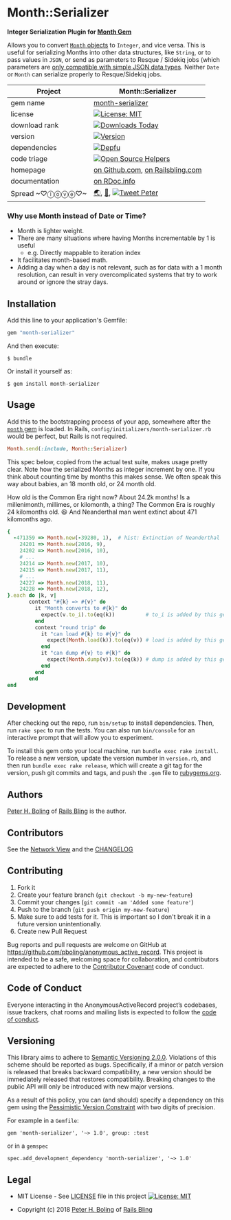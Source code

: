 # Month::Serializer

**Integer Serialization Plugin for [Month Gem](https://github.com/timcraft/month)**

Allows you to convert [`Month` objects](https://github.com/timcraft/month/blob/master/lib/month.rb) to `Integer`, and vice versa.  This is useful for serializing Months into other data structures, like `String`, or to pass values in `JSON`, or send as parameters to Resque / Sidekiq jobs (which parameters are [only compatible with simple JSON data types](https://github.com/mperham/sidekiq/wiki/The-Basics#client).  Neither `Date` or `Month` can serialize properly to Resque/Sidekiq jobs.

| Project                 |  Month::Serializer |
|------------------------ | ----------------------- |
| gem name                |  [month-serializer](https://rubygems.org/gems/month-serializer) |
| license                 |  [![License: MIT](https://img.shields.io/badge/License-MIT-green.svg)](https://opensource.org/licenses/MIT) |
| download rank           |  [![Downloads Today](https://img.shields.io/gem/rd/month-serializer.svg)](https://github.com/pboling/month-serializer) |
| version                 |  [![Version](https://img.shields.io/gem/v/month-serializer.svg)](https://rubygems.org/gems/month-serializer) |
| dependencies            |  [![Depfu](https://badges.depfu.com/badges/9b99dea566c438afe054a94d464e98ea/count.svg)](https://depfu.com/github/pboling/month-serializer?project_id=6003) |
| code triage             |  [![Open Source Helpers](https://www.codetriage.com/pboling/month-serializer/badges/users.svg)](https://www.codetriage.com/pboling/month-serializer) |
| homepage                |  [on Github.com][homepage], [on Railsbling.com][blogpage] |
| documentation           |  [on RDoc.info][documentation] |
| Spread ~♡ⓛⓞⓥⓔ♡~      |  [🌏](https://about.me/peter.boling), [👼](https://angel.co/peter-boling), [![Tweet Peter](https://img.shields.io/twitter/follow/galtzo.svg?style=social&label=Follow)](http://twitter.com/galtzo) |

### Why use Month instead of Date or Time?

- Month is lighter weight.
- There are many situations where having Months incrementable by 1 is useful
  - e.g. Directly mappable to iteration index
- It facilitates month-based math.
- Adding a day when a day is not relevant, such as for data with a 1 month resolution, can result in very overcomplicated systems that try to work around or ignore the stray days.

## Installation

Add this line to your application's Gemfile:

```ruby
gem "month-serializer"
```

And then execute:

    $ bundle

Or install it yourself as:

    $ gem install month-serializer

## Usage

Add this to the bootstrapping process of your app, somewhere after the [`month` gem](https://github.com/timcraft/month) is loaded.
In Rails, `config/initializers/month-serializer.rb` would be perfect, but Rails is not required.

````ruby
Month.send(:include, Month::Serializer)
````

This spec below, copied from the actual test suite, makes usage pretty clear.  Note how the serialized Months as integer increment by one.  If you think about counting time by months this makes sense.  We often speak this way about babies, an 18 month old, or 24 month old.

How old is the Common Era right now?  About 24.2k months!  Is a millenimonth, millimes, or kilomonth, a thing?  The Common Era is roughly 24 kilomonths old. 😆  And Neanderthal man went extinct about 471 kilomonths ago.

```ruby
{
  -471359 => Month.new(-39280, 1),  # hist: Extinction of Neanderthal
    24201 => Month.new(2016, 9),
    24202 => Month.new(2016, 10),
    # ...
    24214 => Month.new(2017, 10),
    24215 => Month.new(2017, 11),
    # ...
    24227 => Month.new(2018, 11),
    24228 => Month.new(2018, 12),
}.each do |k, v|
       context "#{k} => #{v}" do
         it "Month converts to #{k}" do
           expect(v.to_i).to(eq(k))          # to_i is added by this gem!
         end
         context "round trip" do
           it "can load #{k} to #{v}" do
             expect(Month.load(k)).to(eq(v)) # load is added by this gem!
           end
           it "can dump #{v} to #{k}" do
             expect(Month.dump(v)).to(eq(k)) # dump is added by this gem!
           end
         end
       end
end
```

## Development

After checking out the repo, run `bin/setup` to install dependencies. Then, run `rake spec` to run the tests. You can also run `bin/console` for an interactive prompt that will allow you to experiment.

To install this gem onto your local machine, run `bundle exec rake install`. To release a new version, update the version number in `version.rb`, and then run `bundle exec rake release`, which will create a git tag for the version, push git commits and tags, and push the `.gem` file to [rubygems.org](https://rubygems.org).

## Authors

[Peter H. Boling][peterboling] of [Rails Bling][railsbling] is the author.

## Contributors

See the [Network View](https://github.com/pboling/month-serializer/network) and the [CHANGELOG](https://github.com/pboling/month-serializer/blob/master/CHANGELOG.md)

## Contributing

1. Fork it
2. Create your feature branch (`git checkout -b my-new-feature`)
3. Commit your changes (`git commit -am 'Added some feature'`)
4. Push to the branch (`git push origin my-new-feature`)
5. Make sure to add tests for it. This is important so I don't break it in a future version unintentionally.
6. Create new Pull Request

Bug reports and pull requests are welcome on GitHub at https://github.com/pboling/anonymous_active_record. This project is intended to be a safe, welcoming space for collaboration, and contributors are expected to adhere to the [Contributor Covenant](http://contributor-covenant.org) code of conduct.

## Code of Conduct

Everyone interacting in the AnonymousActiveRecord project’s codebases, issue trackers, chat rooms and mailing lists is expected to follow the [code of conduct](https://github.com/pboling/anonymous_active_record/blob/master/CODE_OF_CONDUCT.md).

## Versioning

This library aims to adhere to [Semantic Versioning 2.0.0][semver].
Violations of this scheme should be reported as bugs. Specifically,
if a minor or patch version is released that breaks backward
compatibility, a new version should be immediately released that
restores compatibility. Breaking changes to the public API will
only be introduced with new major versions.

As a result of this policy, you can (and should) specify a
dependency on this gem using the [Pessimistic Version Constraint][pvc] with two digits of precision.

For example in a `Gemfile`:

    gem 'month-serializer', '~> 1.0', group: :test

or in a `gemspec`

    spec.add_development_dependency 'month-serializer', '~> 1.0'

## Legal

* MIT License - See [LICENSE][license] file in this project [![License: MIT](https://img.shields.io/badge/License-MIT-green.svg)](https://opensource.org/licenses/MIT)

* Copyright (c) 2018 [Peter H. Boling][peterboling] of [Rails Bling][railsbling]

[semver]: http://semver.org/
[pvc]: http://guides.rubygems.org/patterns/#pessimistic-version-constraint
[documentation]: http://rdoc.info/github/pboling/month-serializer/frames
[homepage]: https://github.com/pboling/month-serializer
[blogpage]: http://www.railsbling.com/tags/month-serializer/
[license]: LICENSE.txt
[railsbling]: http://www.railsbling.com
[peterboling]: https://about.me/peter.boling
[refugees]: https://www.crowdrise.com/helprefugeeswithhopefortomorrowliberia/fundraiser/peterboling
[gplus]: https://plus.google.com/+PeterBoling/posts
[topcoder]: https://www.topcoder.com/members/pboling/
[angellist]: https://angel.co/peter-boling
[twitter]: http://twitter.com/galtzo
